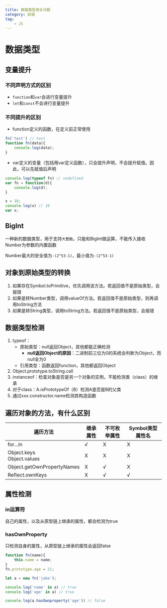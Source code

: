 ```yaml
---
title: 数据类型相关问题
category: 前端
tag:
    - JS
---
```


# 数据类型

## 变量提升

### 不同声明方式的区别

- `function`和`var`会进行变量提升
- `let`和`const`不会进行变量提升

### 不同提升的区别

- function定义的函数，在定义前正常使用
```js
fn('test') // test
function fn(data){
    console.log(data);
}
```
- var定义的变量（包括用var定义函数），只会提升声明，不会提升赋值。因此，可以先赋值后声明
```js
console.log(typeof fn) // undefined
var fn = function(d){
    console.log(d);
}

x = 10;
console.log(x) // 10
var x;
```


## BigInt

一种新的数据类型，用于支持`大整数`。只能和BigInt做运算，不能传入接收Number为参数的内置函数

Number最大的安全值为`-(2^53-1)`，最小值为`-(2^53-1)`


## 对象到原始类型的转换

1. 如果存在Symbol.toPrimitive，优先调用该方法。若返回值不是原始类型，会报错
2. 如果是转Number类型，调用valueOf方法。若返回值不是原始类型，则再调用toString方法
3. 如果是转String类型，调用toString方法。若返回值不是原始类型，会报错



## 数据类型检测

1. typeof：
    - 原始类型：null返回Object，其他都能正确检测
        - **null返回Object的原因**：二进制前三位为0的系统会判断为Object，而null全为0
    - 引用类型：函数返回function，其他都返回Object
2. Object.prototype.toString.call
3. instanceof：检查对象是否是另一个对象的实例，不能检测类（class）的继承
4. 对于class：A.isPrototypeOf（B）检测A是否是B的父类
5. 通过xxx.constructor.name检测其构造函数



## 遍历对象的方法，有什么区别

| 遍历方法                       | 继承属性 | 不可枚举属性 | Symbol类型属性名 |
| ------------------------------ | -------- | ------------ | ---------------- |
| for...in                       | √        | X            | X                |
| Object.keys<br />Object.values | X        | X            | X                |
| Object.getOwnPropertyNames     | X        | √            | X                |
| Reflect.ownKeys                | X        | √            | √                |

## 属性检测

### in运算符

自己的属性，以及从原型链上继承的属性，都会检测为true


### hasOwnProperty

只检测自身的属性，从原型链上继承的属性会返回false

```javascript
function fn(name){
    this.name = name;
}
fn.prototype.age = 21;

let a = new fn('jake');

console.log('name' in a) // true
console.log('age' in a) // true

console.log(a.hasOwnproperty('age')) // false
```
